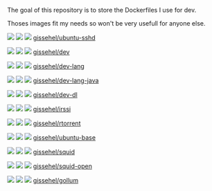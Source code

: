 The goal of this repository is to store the Dockerfiles I use for dev.

Thoses images fit my needs so won't be very usefull for anyone else.

 [![](https://images.microbadger.com/badges/image/gissehel/ubuntu-sshd.svg)](https://microbadger.com/images/gissehel/ubuntu-sshd "Get your own image badge on microbadger.com") [![](https://images.microbadger.com/badges/version/gissehel/ubuntu-sshd.svg)](https://microbadger.com/images/gissehel/ubuntu-sshd "Get your own version badge on microbadger.com") [![](https://images.microbadger.com/badges/commit/gissehel/ubuntu-sshd.svg)](https://microbadger.com/images/gissehel/ubuntu-sshd "Get your own commit badge on microbadger.com") [gissehel/ubuntu-sshd](https://hub.docker.com/r/gissehel/ubuntu-sshd)


 [![](https://images.microbadger.com/badges/image/gissehel/dev.svg)](https://microbadger.com/images/gissehel/dev "Get your own image badge on microbadger.com") [![](https://images.microbadger.com/badges/version/gissehel/dev.svg)](https://microbadger.com/images/gissehel/dev "Get your own version badge on microbadger.com") [![](https://images.microbadger.com/badges/commit/gissehel/dev.svg)](https://microbadger.com/images/gissehel/dev "Get your own commit badge on microbadger.com") [gissehel/dev](https://hub.docker.com/r/gissehel/dev)


 [![](https://images.microbadger.com/badges/image/gissehel/dev-lang.svg)](https://microbadger.com/images/gissehel/dev-lang "Get your own image badge on microbadger.com") [![](https://images.microbadger.com/badges/version/gissehel/dev-lang.svg)](https://microbadger.com/images/gissehel/dev-lang "Get your own version badge on microbadger.com") [![](https://images.microbadger.com/badges/commit/gissehel/dev-lang.svg)](https://microbadger.com/images/gissehel/dev-lang "Get your own commit badge on microbadger.com") [gissehel/dev-lang](https://hub.docker.com/r/gissehel/dev-lang)


 [![](https://images.microbadger.com/badges/image/gissehel/dev-lang-java.svg)](https://microbadger.com/images/gissehel/dev-lang-java "Get your own image badge on microbadger.com") [![](https://images.microbadger.com/badges/version/gissehel/dev-lang-java.svg)](https://microbadger.com/images/gissehel/dev-lang-java "Get your own version badge on microbadger.com") [![](https://images.microbadger.com/badges/commit/gissehel/dev-lang-java.svg)](https://microbadger.com/images/gissehel/dev-lang-java "Get your own commit badge on microbadger.com") [gissehel/dev-lang-java](https://hub.docker.com/r/gissehel/dev-lang-java)


 [![](https://images.microbadger.com/badges/image/gissehel/dev-dl.svg)](https://microbadger.com/images/gissehel/dev-dl "Get your own image badge on microbadger.com") [![](https://images.microbadger.com/badges/version/gissehel/dev-dl.svg)](https://microbadger.com/images/gissehel/dev-dl "Get your own version badge on microbadger.com") [![](https://images.microbadger.com/badges/commit/gissehel/dev-dl.svg)](https://microbadger.com/images/gissehel/dev-dl "Get your own commit badge on microbadger.com") [gissehel/dev-dl](https://hub.docker.com/r/gissehel/dev-dl)


 [![](https://images.microbadger.com/badges/image/gissehel/irssi.svg)](https://microbadger.com/images/gissehel/irssi "Get your own image badge on microbadger.com") [![](https://images.microbadger.com/badges/version/gissehel/irssi.svg)](https://microbadger.com/images/gissehel/irssi "Get your own version badge on microbadger.com") [![](https://images.microbadger.com/badges/commit/gissehel/irssi.svg)](https://microbadger.com/images/gissehel/irssi "Get your own commit badge on microbadger.com") [gissehel/irssi](https://hub.docker.com/r/gissehel/irssi)


 [![](https://images.microbadger.com/badges/image/gissehel/rtorrent.svg)](https://microbadger.com/images/gissehel/rtorrent "Get your own image badge on microbadger.com") [![](https://images.microbadger.com/badges/version/gissehel/rtorrent.svg)](https://microbadger.com/images/gissehel/rtorrent "Get your own version badge on microbadger.com") [![](https://images.microbadger.com/badges/commit/gissehel/rtorrent.svg)](https://microbadger.com/images/gissehel/rtorrent "Get your own commit badge on microbadger.com") [gissehel/rtorrent](https://hub.docker.com/r/gissehel/rtorrent)


 [![](https://images.microbadger.com/badges/image/gissehel/ubuntu-base.svg)](https://microbadger.com/images/gissehel/ubuntu-base "Get your own image badge on microbadger.com") [![](https://images.microbadger.com/badges/version/gissehel/ubuntu-base.svg)](https://microbadger.com/images/gissehel/ubuntu-base "Get your own version badge on microbadger.com") [![](https://images.microbadger.com/badges/commit/gissehel/ubuntu-base.svg)](https://microbadger.com/images/gissehel/ubuntu-base "Get your own commit badge on microbadger.com") [gissehel/ubuntu-base](https://hub.docker.com/r/gissehel/ubuntu-base)


 [![](https://images.microbadger.com/badges/image/gissehel/squid.svg)](https://microbadger.com/images/gissehel/squid "Get your own image badge on microbadger.com") [![](https://images.microbadger.com/badges/version/gissehel/squid.svg)](https://microbadger.com/images/gissehel/squid "Get your own version badge on microbadger.com") [![](https://images.microbadger.com/badges/commit/gissehel/squid.svg)](https://microbadger.com/images/gissehel/squid "Get your own commit badge on microbadger.com") [gissehel/squid](https://hub.docker.com/r/gissehel/squid)


 [![](https://images.microbadger.com/badges/image/gissehel/squid-open.svg)](https://microbadger.com/images/gissehel/squid-open "Get your own image badge on microbadger.com") [![](https://images.microbadger.com/badges/version/gissehel/squid-open.svg)](https://microbadger.com/images/gissehel/squid-open "Get your own version badge on microbadger.com") [![](https://images.microbadger.com/badges/commit/gissehel/squid-open.svg)](https://microbadger.com/images/gissehel/squid-open "Get your own commit badge on microbadger.com") [gissehel/squid-open](https://hub.docker.com/r/gissehel/squid-open)


 [![](https://images.microbadger.com/badges/image/gissehel/gollum.svg)](https://microbadger.com/images/gissehel/gollum "Get your own image badge on microbadger.com") [![](https://images.microbadger.com/badges/version/gissehel/gollum.svg)](https://microbadger.com/images/gissehel/gollum "Get your own version badge on microbadger.com") [![](https://images.microbadger.com/badges/commit/gissehel/gollum.svg)](https://microbadger.com/images/gissehel/gollum "Get your own commit badge on microbadger.com") [gissehel/gollum](https://hub.docker.com/r/gissehel/gollum)


